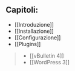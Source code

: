 ## Capitoli:
* [[Introduzione]]
* [[Installazione]]
* [[Configurazione]]
* [[Plugins]]
>* [[vBulletin 4]]
>* [[WordPress 3]]
